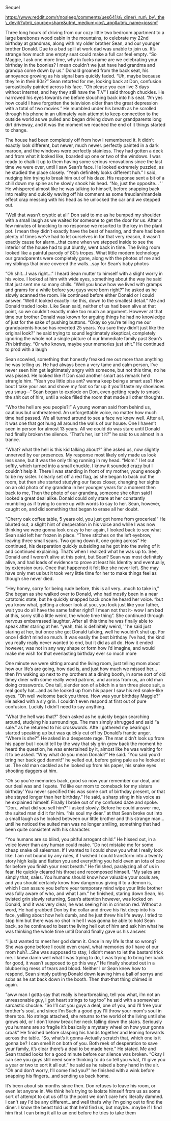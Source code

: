 Sequel 

https://www.reddit.com/r/nosleep/comments/ues641/a\_diner\_run\_by\_the\_devil/?utm\_source=share&utm\_medium=ios\_app&utm\_name=iossmf

Three long hours of driving from our cozy little two bedroom apartment to a large barebones wood cabin in the mountains, to celebrate my 22nd birthday at grandmas, along with my older brother Sean, and our younger brother Donald. Due to a bad spill at work dad was unable to join us. It’s strange how much one empty seat could make a full car feel empty. “So Maggie, I ask one more time, why in fucks name are we celebrating your birthday in the boonies? I mean couldn’t we just have had grandma and grandpa come down by us.” Donald groaned from the back seat, his annoyance growing as his signal bars quickly faded. “Uh, maybe because they’re in their 80s?” Sean retorted for me, looking back at Don, confusion sarcastically painted across his face. “Oh please you can live 3 days without internet, and hey they still have the T.V” I said through chuckles. He narrowed his eyes towards me before slouching back into his seat. “Ah yes how could I have forgotten the television older than the great depression with a total of two movies.” He mumbled under his breath as he scrolled through his phone in an ultimately vain attempt to keep connection to the outside world as we pulled and began driving down our grandparents long dirt driveway, and it was the moment we reached the end of it things started to change. 

The house had been completely off from how I remembered it. It didn’t  exactly look different, but newer, much newer. perfectly painted in a dark maroon, and the windows were perfectly stainless. They had gotten a deck and from what it looked like, boarded up one or two of the windows. I was ready to chalk it up to them having some serious renovations since the last time we were over, until I saw Sean’s face. He looked extremely puzzled, as he studied the place closely. “Yeah definitely looks different huh.” I said, nudging him trying to break him out of his daze. His response sent a bit of a chill down my spine as he slowly shook his head. “No, just the opposite… '' He whispered almost like he was talking to himself, before snapping back into reality and quickly waving off his comment as some freudian/mandela effect crap messing with his head as he unlocked the car and we stepped out. 

“Well that wasn’t cryptic at all” Don said to me as he bumped my shoulder with a small laugh as we waited for someone to get the door for us. After a few minutes of knocking to no response we resorted to the key in the plant pot. I mean they didn’t exactly have the best of hearing, and there had been plenty of times we’ve had to let ourselves in for that very reason, it wasn’t exactly cause for alarm…that came when we stepped inside to see the interior of the house had to put bluntly, went back in time. The living room looked like a painful parody of 80’s tropes. What little modern technology our grandparents were completely gone, along with the photos of me and my siblings that once covered the walls…say for Sean’s baby photos 

“Oh shit…I was right…” I heard Sean mutter to himself with a slight worry in his voice. I looked at him with wide eyes, something about the way he said that just sent me so many chills. “Well you know how we lived with gramps and grams for a  while before you guys were born right?” he asked as he slowly scanned the room. He continued before either Donald or I could answer. “Well it looked exactly like this, down to the smallest detail.” Me and Donald traded looks. Like Sean said, neither of us had been alive at that point, so we couldn't exactly make too much an argument. However at that time our brother Donald was known for arguing things he had no knowledge  of just for the sake of pushing buttons. “Okay so you’re telling me our grandparents house has reverted 25 years. You sure they didn’t just like the original look?” he said trying to sound legitimately skeptical, completely ignoring the whole not a single picture of our Immediate family past Sean’s 7th birthday. “Or who knows, maybe your memories just shit.” He continued to prod with a laugh

Sean scowled, something that honestly freaked me out more than anything he was telling us. He had always been a very tame and calm person, I’ve never seen him get legitimately angry with someone, but not this time, no he was pissed. He looked like if Don said another smart ass remark he’d strangle him. “Yeah you little piss ant? wanna keep being a smart ass? How bout I take your ass and shove my foot so far up it you’ll taste my shoelaces you smug--“  Sean began to explode on Don, even getting ready to smack the shit out of him, until a voice filled the room that made all other thoughts.

“Who the hell are you people?!” A young woman said from behind us, cautious but unthreatened. An unforgettable voice, no matter how much time had passed. We all turned around to see a face we knew well. After all, it was one that got hung all around the walls of our house. One I haven’t seen in person for almost 13 years. All we could do was stare until Donald had finally broken the silence. “That’s her, isn’t it?” he said to us almost in a trance. 

“What? what the hell is this kid talking about?” She asked us, now slightly unnerved by our presences. My response most likely only made us look less sane, but it was the only thing running in my head. “Mom.” I let out softly, which turned into a small chuckle. I know it sounded crazy but I couldn’t help it. There I was standing in front of my mother, young enough to be my sister. I clearly set off a red flag, as she began to back out the room, but then she started studying our faces closer, changing her sights on an old photo of my grandma in her younger years for a moment then back to me, Then the photo of our grandma, someone she often said I looked a great deal alike. Donald could only stare at her constantly mumbling as if trying to come up with words to say to her. Sean, however, caught on, and did something that began to erase all her doubt.

“Cherry oak coffee table, 5 years old, you just got home from groceries!” He blurted out, a slight hint of desperation in his voice and while I was now thinking we were gonna look crazy to her again, I looked back to see what Sean said left her frozen in place. “Three stitches on the left eyebrow, leaving three small scars. Two going down it, one going across” He continued, his desperation quickly subsiding as he got into the swing of it and continued explaining. That’s when I realized what he was up to. See, Donald and I weren’t alive at this point, but Sean? Sean was most definitely alive, and had loads of evidence to prove at least his Identity and eventually, by extension ours. Once that happened it felt like she never left. She may have only met us but it took very little time for her to make things feel as though she never died. 

“Hey honey, sorry for being rude before, this is all very…much to take in,” She began as she walked over to Donald, who had mostly been in a near catatonic state, but he quickly snapped back once he heard her voice. “but you know what, getting a closer look at you, you look just like your father, wait you do all have the same father right? I mean not that it- wow I am bad at this, sorry still a little weird, the whole time thing”. She continued through nervous embarrassed laughter. After all this time he was finally able to speak after staring at her. “yeah, this is definitely weird, '' he said just staring at her, but once she got Donald talking, well he wouldn’t shut up. For once I didn’t mind so much. It was easily the best birthday I’ve had, the kind you really really never wanted to end, but it did as all do. How it ended however, was not in any way shape or form how i’d imagine, and would make me wish for that everlasting birthday ever so much more  

One minute we were sitting around the living room, just telling mom about how our life’s are going, how dad is, and just how much we missed her…then I’m waking up next to my brothers at a dining booth, in some sort of old timey diner with some really weird patrons, and across from us, an old man doing crosswords. One tall, slender son of a bitch  in a tan three piece suit, a real goofy hat…and as he looked up from his paper I saw his red snake-like eyes. “Oh well welcome back you three. How was your birthday Maggie?” He asked with a sly grin. I couldn’t even respond at first out of pure confusion. Luckily I didn’t need to say anything. 

“What the hell was that?” Sean asked as he quickly began searching around, studying his surroundings. The man simply shrugged and said “a sale.” as he returned to his crosswords. Afte I gathered my bearings I started speaking up but was quickly cut off by Donald’s frantic anger. “Where is she?”. He asked in a desperate rage. The man didn’t look up from his paper but I could tell by the way that sly grin grew back the moment he heard the question, he was entertained by it, almost like he was waiting for it to be asked. “Why what do you mean Donald?” He said. “You said you’d bring her back god damnit!” he yelled out, before going pale as he looked at us. The old man cackled as he looked up from his paper, his snake eyes shooting daggers at him.

“Oh so you’re memories back, good so now your remember our deal, and our deal was and I quote. ‘I’d like our mom to comeback for my sisters birthday’ You never specified this was some sort of birthday present, or that she stayed longer than her birthday.” He said, a sharp sting in his voice as he explained himself. Finally I broke out of my confused daze and spoke. “Don…what did you sell him?” I asked slowly. Before he could answer me, the suited man did it for him. “his soul my dear.” at that Sean broke out into a small laugh as he looked between our little brother and this strange man…until he noticed the suited man was no longer smiling, something that had been quite consistent with his character. 

“You humans are so blind, you pitiful arrogant child.” He hissed out, in a voice lower than any human could make. “Do not mistake me for some cheap snake oil salesman. If I wanted to I could show you what I really look like. I am not bound by any rules, if I wished I could transform into a twenty story high kaiju and flatten you and everything you hold even an iota of care for before you finish your next breath.” He finished, paralyzing all of us in fear. He quickly cleared his throat and recomposed himself. “My sales are simply that, sales. You humans should know how valuable your souls are, and you should certainly know how dangerous giving it to a demon is, which I can assure you before your temporary mind wipe your little brother was fully aware of who, and what I am.”  he finished, staring down Sean, his twisted grin slowly returning, Sean’s attention however, was locked on Donald, and it was very clear, he was seeing him in crimson red. Without a word, He had grabbed Don by the collar and drove his fist deep into his face, yelling about how he’s dumb, and he just threw his life away. I tried to stop him but there was no shot in hell I was gonna be able to hold Sean back, so he continued to beat the living hell out of him and ask him what he was thinking the whole time until Donald finally gave us his answer. 

“I just wanted to meet her god damn it. Once in my life Is that so wrong? She was gone before I could even crawl, what memories do I have of our mom huh?…She was supposed to stay, I didn’t mean to let the bastard trick me. I knew damn well what I was trying to do, I was trying to bring her back for good, it wasn’t supposed to go this way.” He finally shouted out in a blubbering mess of tears and blood. Neither I or Sean knew how to respond, Sean simply putting Donald down leaving him a ball of sorrys and sobs as he sat back down in the booth. Then that-that thing chimed in again. 

“aww man I gotta say that really is heartbreaking, tell you what, i’m not an unreasonable guy, I got heart strings to tug too” he said with a somewhat sarcastic chuckle. “So I’ll cut you guys a deal, one of you, and I’ll free your brother's soul, and since I’m Such a good guy  I'll throw your mom's soul in there too. No strings attached, she returns to the world of the living until she grows old, or I don’t know break her neck falling down the stairs. Seriously you humans are so fragile it’s basically a mystery wheel on how your gonna croak” He finished before clasping his hands together and leaning forwards across the table. “So, what’s it gonna-Actually scratch that, which one is it gonna be? I can smell it on both of you. Both reek of desperation to save your family, it’s clear there’s a deal to be made here.” He stated.  Me and Sean traded looks for a good minute before our silence was broken. “Okay I can see you guys still need some thinking to do so tell you what, I’ll give you a year or two to sort it all out.” he said as he raised a bony hand in the air. “Oh and don’t worry, I’ll come find you?” he finished with a wink before snapping his fingers…and sending us back home. 

It’s been about six months since then. Don refuses to leave his room, or even let anyone in. We think he’s trying to Isolate himself from us as some sort of attempt to cut us off to the point we don’t care he’s literally damned. I can't say I'd be any different…and well that’s why I’m going out to find the diner. I know the beast told us that he’d find us, but maybe…maybe if I find him first I can bring it all to an end before he tries to take them